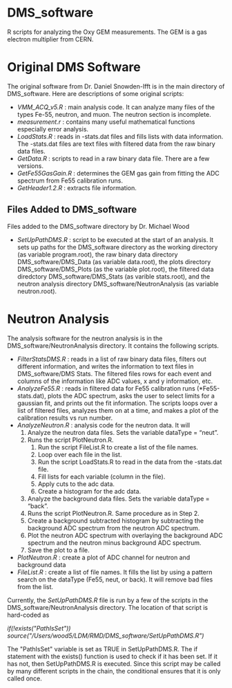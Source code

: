 # DMS_software
R scripts for analyzing the Oxy GEM measurements.  The GEM is a gas electron multiplier from CERN.  

# Original DMS Software
The original software from Dr. Daniel Snowden-Ifft is in the main directory of DMS_software.  Here are descriptions of some original scripts:
- *VMM_ACQ_v5.R* : main analysis code.  It can analyze many files of the types Fe-55, neutron, and muon.  The neutron section is incomplete.
- *measurement.r* : contains many useful mathematical functions especially error analysis.
- *LoadStats.R* : reads in -stats.dat files and fills lists with data information.  The -stats.dat files are text files with filtered data from the raw binary data files.
- *GetData.R* : scripts to read in a raw binary data file.  There are a few versions.
- *GetFe55GasGain.R* : determines the GEM gas gain from fitting the ADC spectrum from Fe55 calibration runs.
- *GetHeader1.2.R* : extracts file information.  

## Files Added to DMS_software
Files added to the DMS_software directory by Dr. Michael Wood
- *SetUpPathDMS.R* : script to be executed at the start of an analysis.  It sets up paths for the DMS_software directory as the working directory (as variable program.root), the raw binary data directory DMS_software/DMS_Data (as variable data.root), the plots directory DMS_software/DMS_Plots (as the variable plot.root), the filtered data diredctory DMS_software/DMS_Stats (as varible stats.root), and the neutron analysis directory DMS_software/NeutronAnalysis (as variable neutron.root).

# Neutron Analysis
The analysis software for the neutron analysis is in the DMS_software/NeutronAnalysis directory.  It contains the following scripts.
- *FilterStatsDMS.R* : reads in a list of raw binary data files, filters out different information, and writes the information to text files in DMS_software/DMS Stats.  The filtered files rows for each event and columns of the information like ADC values, x and y information, etc.
- *AnalyzeFe55.R* : reads in filtered data for Fe55 calibration runs (*Fe55-stats.dat), plots the ADC spectrum, asks the user to select limits for a gaussian fit, and prints out the fit information.  The scripts loops over a list of filtered files, analyzes them on at a time, and makes a plot of the calibration results vs run number.
- *AnalyzeNeutron.R* : analysis code for the neutron data.  It will
    1. Analyze the neutron data files.  Sets the variable dataType = “neut”.
    2. Runs the script PlotNeutron.R.
        1. Run the script FileList.R to create a list of the file names.
        2. Loop over each file in the list.
        3. Run the script LoadStats.R to read in the data from the -stats.dat file.
        4. Fill lists for each variable (column in the file).
        5. Apply cuts to the adc data.
        6. Create a histogram for the adc data.
    3. Analyze the background data files. Sets the variable dataType = “back”.
    4. Runs the script PlotNeutron.R.  Same procedure as in Step 2.
    5. Create a background subtracted histogram by subtracting the background ADC spectrum from the neutron ADC spectrum.
    6. Plot the neutron ADC spectrum with overlaying the background ADC spectrum and the neutron minus background ADC spectrum.  
    7. Save the plot to a file.
- *PlotNeutron.R* : create a plot of ADC channel for neutron and background data
- *FileList.R* : create a list of file names.  It fills the list by using a pattern search on the dataType (Fe55, neut, or back).  It will remove bad files from the list.  

Currently, the *SetUpPathDMS.R* file is run by a few of the scripts in the DMS_software/NeutronAnalysis directory.  The location of that script is hard-coded as 

*if(!exists("PathIsSet")) source("/Users/wood5/LDM/RMD/DMS_software/SetUpPathDMS.R")*

The "PathIsSet" variable is set as TRUE in SetUpPathDMS.R.  The if statement with the exists() function is used to check if it has been set.  If it has not, then SetUpPathDMS.R is executed.  Since this script may be called by many different scripts in the chain, the conditional ensures that it is only called once. 

